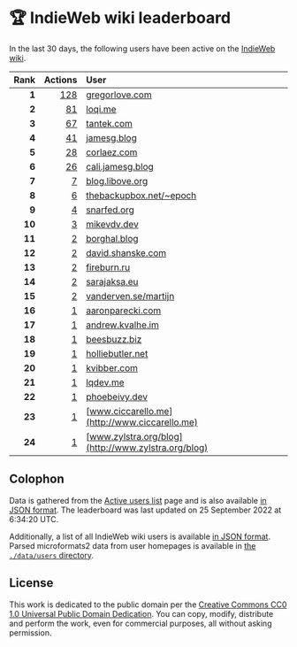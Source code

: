 # 🏆 IndieWeb wiki leaderboard

In the last 30 days, the following users have been active on the [IndieWeb wiki](https://indieweb.org).

| Rank | Actions | User |
|-----:|--------:|:-----|
| **1** | [128](https://indieweb.org/Special:Contributions/Gregorlove.com) | [gregorlove.com](http://gregorlove.com) |
| **2** | [81](https://indieweb.org/Special:Contributions/Loqi.me) | [loqi.me](http://loqi.me) |
| **3** | [67](https://indieweb.org/Special:Contributions/Tantek.com) | [tantek.com](http://tantek.com) |
| **4** | [41](https://indieweb.org/Special:Contributions/Jamesg.blog) | [jamesg.blog](http://jamesg.blog) |
| **5** | [28](https://indieweb.org/Special:Contributions/Corlaez.com) | [corlaez.com](http://corlaez.com) |
| **6** | [26](https://indieweb.org/Special:Contributions/Cali.jamesg.blog) | [cali.jamesg.blog](http://cali.jamesg.blog) |
| **7** | [7](https://indieweb.org/Special:Contributions/Blog.libove.org) | [blog.libove.org](http://blog.libove.org) |
| **8** | [6](https://indieweb.org/Special:Contributions/Thebackupbox.net_~epoch) | [thebackupbox.net/~epoch](http://thebackupbox.net/~epoch) |
| **9** | [4](https://indieweb.org/Special:Contributions/Snarfed.org) | [snarfed.org](http://snarfed.org) |
| **10** | [3](https://indieweb.org/Special:Contributions/Mikevdv.dev) | [mikevdv.dev](http://mikevdv.dev) |
| **11** | [2](https://indieweb.org/Special:Contributions/Borghal.blog) | [borghal.blog](http://borghal.blog) |
| **12** | [2](https://indieweb.org/Special:Contributions/David.shanske.com) | [david.shanske.com](http://david.shanske.com) |
| **13** | [2](https://indieweb.org/Special:Contributions/Fireburn.ru) | [fireburn.ru](http://fireburn.ru) |
| **14** | [2](https://indieweb.org/Special:Contributions/Sarajaksa.eu) | [sarajaksa.eu](http://sarajaksa.eu) |
| **15** | [2](https://indieweb.org/Special:Contributions/Vanderven.se_martijn) | [vanderven.se/martijn](http://vanderven.se/martijn) |
| **16** | [1](https://indieweb.org/Special:Contributions/Aaronparecki.com) | [aaronparecki.com](http://aaronparecki.com) |
| **17** | [1](https://indieweb.org/Special:Contributions/Andrew.kvalhe.im) | [andrew.kvalhe.im](http://andrew.kvalhe.im) |
| **18** | [1](https://indieweb.org/Special:Contributions/Beesbuzz.biz) | [beesbuzz.biz](http://beesbuzz.biz) |
| **19** | [1](https://indieweb.org/Special:Contributions/Holliebutler.net) | [holliebutler.net](http://holliebutler.net) |
| **20** | [1](https://indieweb.org/Special:Contributions/Kvibber.com) | [kvibber.com](http://kvibber.com) |
| **21** | [1](https://indieweb.org/Special:Contributions/Lqdev.me) | [lqdev.me](http://lqdev.me) |
| **22** | [1](https://indieweb.org/Special:Contributions/Phoebeivy.dev) | [phoebeivy.dev](http://phoebeivy.dev) |
| **23** | [1](https://indieweb.org/Special:Contributions/Www.ciccarello.me) | [www.ciccarello.me](http://www.ciccarello.me) |
| **24** | [1](https://indieweb.org/Special:Contributions/Www.zylstra.org_blog) | [www.zylstra.org/blog](http://www.zylstra.org/blog) |


## Colophon

Data is gathered from the [Active users list](https://indieweb.org/Special:ActiveUsers) page and is also available [in JSON format](https://github.com/jgarber623/indieweb-wiki-leaderboard/blob/main/data/leaderboard.json). The leaderboard was last updated on 25 September 2022 at 6:34:20 UTC.

Additionally, a list of all IndieWeb wiki users is available [in JSON format](https://github.com/jgarber623/indieweb-wiki-leaderboard/blob/main/data/users.json). Parsed microformats2 data from user homepages is available in [the `./data/users` directory](https://github.com/jgarber623/indieweb-wiki-leaderboard/blob/main/data/users).

## License

This work is dedicated to the public domain per the [Creative Commons CC0 1.0 Universal Public Domain Dedication](https://creativecommons.org/publicdomain/zero/1.0/). You can copy, modify, distribute and perform the work, even for commercial purposes, all without asking permission.
